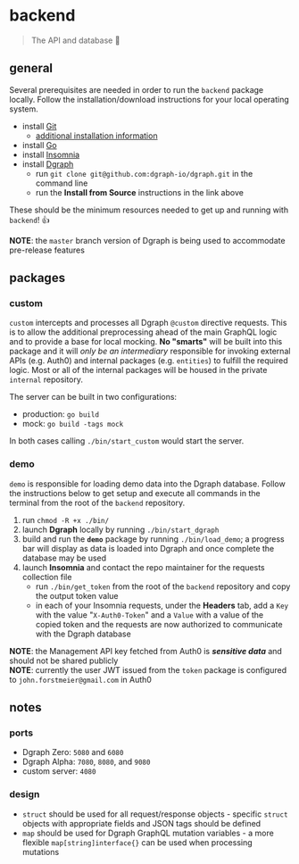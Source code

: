 # backend

> The API and database :sloth:

## general

Several prerequisites are needed in order to run the `backend` package locally. Follow the installation/download instructions for your local operating system.

- install [Git](https://git-scm.com/downloads)
	- [additional installation information](https://git-scm.com/book/en/v2/Getting-Started-Installing-Git)
- install [Go](https://golang.org/doc/install)
- install [Insomnia](https://insomnia.rest/download/core/?&ref=https%3A%2F%2Fgraphql.dgraph.io%2Fdocs%2Fquick-start%2F)
- install [Dgraph](https://github.com/dgraph-io/dgraph#install-from-source)
	- run `git clone git@github.com:dgraph-io/dgraph.git` in the command line
	- run the **Install from Source** instructions in the link above

These should be the minimum resources needed to get up and running with `backend`! :thumbsup:

**NOTE**: the `master` branch version of Dgraph is being used to accommodate pre-release features

## packages

### custom

`custom` intercepts and processes all Dgraph `@custom` directive requests. This is to allow the additional preprocessing ahead of the main GraphQL logic and to provide a base for local mocking. **No "smarts"** will be built into this package and it will _only be an intermediary_ responsible for invoking external APIs (e.g. Auth0) and internal packages (e.g. `entities`) to fulfill the required logic. Most or all of the internal packages will be housed in the private `internal` repository.

The server can be built in two configurations:

- production: `go build`
- mock: `go build -tags mock`

In both cases calling `./bin/start_custom` would start the server.

### demo

`demo` is responsible for loading demo data into the Dgraph database. Follow the instructions below to get setup and execute all commands in the terminal from the root of the `backend` repository.

1. run `chmod -R +x ./bin/`
2. launch **Dgraph** locally by running `./bin/start_dgraph`
3. build and run the **`demo`** package by running `./bin/load_demo`; a progress bar will display as data is loaded into Dgraph and once complete the database may be used
4. launch **Insomnia** and contact the repo maintainer for the requests collection file
	- run `./bin/get_token` from the root of the `backend` repository and copy the output token value
	- in each of your Insomnia requests, under the **Headers** tab, add a `Key` with the value "`X-Auth0-Token`" and a `Value` with a value of the copied token and the requests are now authorized to communicate with the Dgraph database

**NOTE**: the Management API key fetched from Auth0 is **_sensitive data_** and should not be shared publicly  
**NOTE**: currently the user JWT issued from the `token` package is configured to `john.forstmeier@gmail.com` in Auth0  

## notes

### ports

- Dgraph Zero: `5080` and `6080`
- Dgraph Alpha: `7080`, `8080`, and `9080`
- custom server: `4080`

### design

- `struct` should be used for all request/response objects - specific `struct` objects with appropriate fields and JSON tags should be defined
- `map` should be used for Dgraph GraphQL mutation variables - a more flexible `map[string]interface{}` can be used when processing mutations
